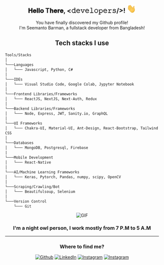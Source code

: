 <div  align="center">
<h2> 𝐇𝐞𝐥𝐥𝐨 T𝐡𝐞𝐫𝐞, <𝚍𝚎𝚟𝚎𝚕𝚘𝚙𝚎𝚛𝚜/>! <img src="https://raw.githubusercontent.com/ABSphreak/ABSphreak/master/gifs/Hi.gif" width="30px"></h2>
</div>

<div align="center">
<p>You have finally discovered my Github profile!<br> I'm Seemanto Barman, a fullstack developer from Bangladesh!</p>
</div>

<div align="center">
<h2>Tech stacks I use</h2>
</div>

```
Tools/Stacks
│
└───Languages
│   └─── Javascript, Python, C#
│
└───IDEs
│   └─── Visual Studio Code, Google Colab, Jypyter Notebook
│
└───Frontend Libraries/Frameworks
│   └─── ReactJS, NextJS, Next-Auth, Redux
│
└───Backend Libraries/Frameworks
│   └─── Node, Express, JWT, Sanity.io, GraphQL
│
└───UI Frameworks
│   └─── Chakra-UI, Material-UI, Ant-Design, React-Bootstrap, Tailwind CSS
│
└───Databases
│   └─── MongoDB, Postgresql, Firebase
|
└───Mobile Development
│   └─── React-Native
│
└───AI/Machine Learning Frameworks
│   └─── Keras, Pytorch, Pandas, numpy, scipy, OpenCV
│
└───Scraping/Crawling/Bot
│   └─── Beautifulsoup, Selenium
│
└───Version Control
    └─── Git
```

<div align="center">
<img alt="GIF" src="https://i.pinimg.com/originals/e4/26/70/e426702edf874b181aced1e2fa5c6cde.gif" />
<h3>I'm a night owl person, I work mostly from 7 P.M to 5 A.M</h3>
</div>

<hr style="height:2px;border-width:0;color:gray;background-color:gray">

<div align="center">
<h3>Where to find me?</h3>
<p>
<a href="https://github.com/seemantobarman" target="_blank"><img alt="Github" src="https://img.shields.io/badge/GitHub-%2312100E.svg?&style=for-the-badge&logo=Github&logoColor=white" /></a>
<a href="https://www.linkedin.com/in/seemanto-barman/" target="_blank"><img alt="LinkedIn" src="https://img.shields.io/badge/linkedin-%230077B5.svg?&style=for-the-badge&logo=linkedin&logoColor=white" /></a>
<a href="https://www.instagram.com/mindofarobot/" target="_blank"><img alt="Instagram" src="https://img.shields.io/badge/Instagram-E4405F?style=for-the-badge&logo=instagram&logoColor=white" /></a>
<a href="https://www.reddit.com/user/seemanto" target="_blank"><img alt="Instagram" src="https://img.shields.io/badge/reddit-FF5700?style=for-the-badge&logo=reddit&logoColor=white" /></a>
</p>
</div>

